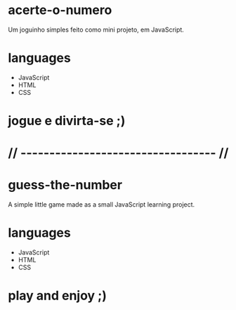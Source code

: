 # acerte-o-numero
Um joguinho simples feito como mini projeto, em JavaScript.

# languages
- JavaScript
- HTML
- CSS

# jogue e divirta-se ;)

# // ---------------------------------- //

# guess-the-number
A simple little game made as a small JavaScript learning project.

# languages
- JavaScript
- HTML
- CSS

# play and enjoy ;)
